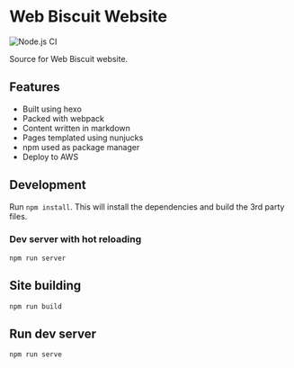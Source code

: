 # Web Biscuit Website

![Node.js CI](https://github.com/webbiscuit/webbiscuit-website/workflows/Node.js%20CI/badge.svg)

Source for Web Biscuit website.

## Features
- Built using hexo
- Packed with webpack
- Content written in markdown
- Pages templated using nunjucks
- npm used as package manager
- Deploy to AWS

## Development

Run `npm install`. This will install the dependencies and build the 3rd party files.

### Dev server with hot reloading

`npm run server`

## Site building
`npm run build`

## Run dev server

`npm run serve`

<!-- ## Bonus Features
The resume that appears on the site can be built into multiple formats using the same .md file:
- HTML
- PDF
- docx

Build all these with `npm run build:cv`

Make sure you have pandoc installed.

You might also need some supporting libraries for pandoc:
- texlive-latex-base
- texlive-fonts-recommended -->

